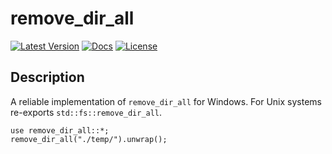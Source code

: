 # remove_dir_all

[![Latest Version](https://img.shields.io/crates/v/remove_dir_all.svg)](https://crates.io/crates/remove_dir_all)
[![Docs](https://docs.rs/remove_dir_all/badge.svg)](https://docs.rs/remove_dir_all)
[![License](https://img.shields.io/github/license/XAMPPRocky/remove_dir_all.svg)](https://github.com/XAMPPRocky/remove_dir_all)

## Description

A reliable implementation of `remove_dir_all` for Windows. For Unix systems
re-exports `std::fs::remove_dir_all`.

```rust,no_run
use remove_dir_all::*;
remove_dir_all("./temp/").unwrap();
```

